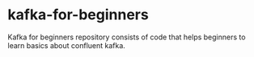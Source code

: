 # kafka-for-beginners
Kafka for beginners repository consists of code that helps beginners to learn basics about confluent kafka.
